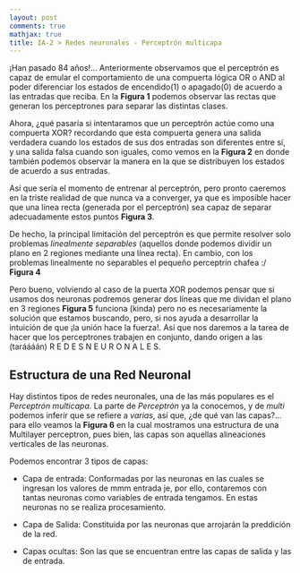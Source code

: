 ```yaml
---
layout: post
comments: true
mathjax: true
title: IA-2 > Redes neuronales - Perceptrón multicapa
---
```


¡Han pasado 84 años!... Anteriormente observamos que el perceptrón es capaz de emular el comportamiento de una compuerta lógica OR o AND al poder diferenciar los estados de encendido(1) o apagado(0) de acuerdo a las entradas que reciba. En la __Figura 1__ podemos observar las rectas que generan los perceptrones para separar las distintas clases.



Ahora, ¿qué pasaría si intentaramos que un perceptrón actúe como una compuerta XOR? recordando que esta compuerta genera una salida verdadera cuando los estados de sus dos entradas son diferentes entre sí, y una salida falsa cuando son iguales, como vemos en la __Figura 2__ en donde también podemos observar la manera en la que se distribuyen los estados de acuerdo a sus entradas.



Así que sería el momento de entrenar al perceptrón, pero pronto caeremos en la triste realidad de que nunca va a converger, ya que es imposible hacer que una línea recta (generada por el perceptrón) sea capaz de separar adecuadamente estos puntos __Figura 3__.




De hecho, la principal limitación del perceptrón es que permite resolver solo problemas _linealmente separables_ (aquellos donde podemos dividir un plano en 2 regiones mediante una línea recta). En cambio, con los problemas linealmente no separables el pequeño perceptrín chafea :/ __Figura 4__




Pero bueno, volviendo al caso de la puerta XOR podemos pensar que si usamos dos neuronas podremos generar dos líneas que me dividan el plano en 3 regiones __Figura 5__ funciona (kinda) pero no es necesariamente la solución que estamos buscando, pero, si nos ayuda a desarrollar la intuición de que ¡la unión hace la fuerza!. Así que nos daremos a la tarea de hacer que los perceptrones trabajen en conjunto, dando origen a las (taráááán) R E D E S  N E U R O N A L E S.




## Estructura de una Red Neuronal
Hay distintos tipos de redes neuronales, una de las más populares es el _Perceptrón multicapa_. La parte de _Perceptrón_ ya la conocemos, y de _multi_ podemos inferir que se refiere a _varias_, así que, ¿de qué van las capas?... para ello veamos la __Figura 6__ en la cual mostramos una estructura de una Multilayer perceptron, pues bien, las capas son aquellas alineaciones verticales de las neuronas.



Podemos encontrar 3 tipos de capas:
* Capa de entrada: Conformadas por las neuronas en las cuales se ingresan los valores de mmm entrada je, por ello, contaremos con tantas neuronas como variables de entrada tengamos. En estas neuronas no se realiza procesamiento.

* Capa de Salida: Constituida por las neuronas que arrojarán la preddición de la red.

* Capas ocultas: Son las que se encuentran entre las capas de salida y las de entrada.








